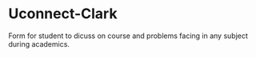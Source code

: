 # Uconnect-Clark
 Form for student to dicuss on course and problems facing in any subject during academics.
